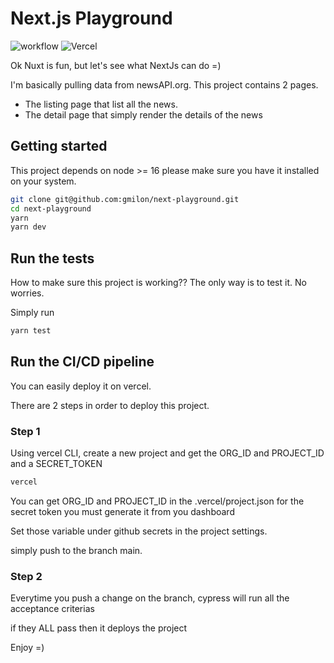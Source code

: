 # Next.js Playground

![workflow](https://github.com/gmilon/next-playground/actions/workflows/ci.yml/badge.svg)
![Vercel](https://vercelbadge.vercel.app/api/gmilon/next-playground)

Ok Nuxt is fun, but let's see what NextJs can do =)

I'm basically pulling data from newsAPI.org. This project contains 2 pages.

- The listing page that list all the news.
- The detail page that simply render the details of the news

## Getting started

This project depends on node >= 16 please make sure you have it installed on your system.

```bash
git clone git@github.com:gmilon/next-playground.git
cd next-playground
yarn
yarn dev
```

## Run the tests

How to make sure this project is working??
The only way is to test it.
No worries.

Simply run

```bash
yarn test
```

## Run the CI/CD pipeline

You can easily deploy it on vercel.

There are 2 steps in order to deploy this project.

### Step 1

Using vercel CLI, create a new project and get the ORG_ID and PROJECT_ID and a SECRET_TOKEN

```bash
vercel
```

You can get ORG_ID and PROJECT_ID in the .vercel/project.json
for the secret token you must generate it from you dashboard

Set those variable under github secrets in the project settings.

simply push to the branch main.

### Step 2

Everytime you push a change on the branch, cypress will run all the acceptance criterias

if they ALL pass then it deploys the project

Enjoy =)
